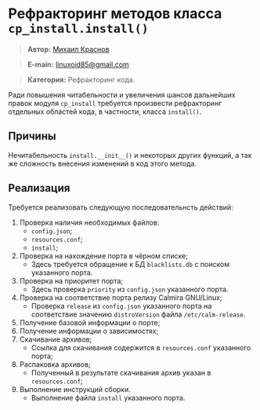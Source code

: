 # Рефракторинг методов класса `cp_install.install()`

> **Автор:** [Михаил Краснов](https://github.com/Linuxoid85)

> **E-main:** [linuxoid85@gmail.com](mailto:linuxoid85@gmail.com)

> **Категория:** Рефракторинг кода.

Ради повышения читабельности и увеличения шансов дальнейших правок модуля `cp_install` требуется произвести рефракторинг отдельных областей кода, в частности, класса `install()`.

## Причины

Нечитабельность `install.__init__()` и некоторых других функций, а так же сложность внесения изменений в код этого метода.

## Реализация

Требуется реализовать следующую последовательнсть действий:

1. Проверка наличия необходимых файлов:
    - `config.json`;
    - `resources.conf`;
    - `install`;
2. Проверка на нахождение порта в чёрном списке;
    - Здесь требуется обращение к БД `blacklists.db` с поиском указанного порта.
3. Проверка на приоритет порта;
    - Здесь проверка `priority` из `config.json` указанного порта.
4. Проверка на соответствие порта релизу Calmira GNU/Linux;
    - Проверка `release` из `config.json` указанного порта на соответствие значению `distroVersion` файла `/etc/calm-release`.
5. Получение базовой информации о порте;
6. Получение информации о зависимостях;
7. Скачивание архивов;
    - Ссылка для скачивания содержится в `resources.conf` указанного порта;
8. Распаковка архивов;
    - Полученный в результате скачивания архив указан в `resources.conf`;
9. Выполнение инструкций сборки.
    - Выполнение файла `install` указанного порта.
